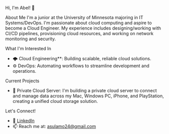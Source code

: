 Hi, I'm Abel! 👋

About Me
I'm a junior at the University of Minnesota majoring in IT Systems/DevOps. I'm passionate about cloud computing and aspire to become a Cloud Engineer. My experience includes designing/working with CI/CD pipelines, provisioning cloud resources, and working on network monitoring and security.

What I'm Interested In
- 🌩️ Cloud Engineering**: Building scalable, reliable cloud solutions.
- ⚙️ DevOps: Automating workflows to streamline development and operations.

Current Projects
- 📍 Private Cloud Server: I'm building a private cloud server to connect and manage data across my Mac, Windows PC, iPhone, and PlayStation, creating a unified cloud storage solution.

Let's Connect!
- 💼 [LinkedIn](https://www.linkedin.com/in/abelsulamo)
- 📫 Reach me at: asulamo24@gmail.com
